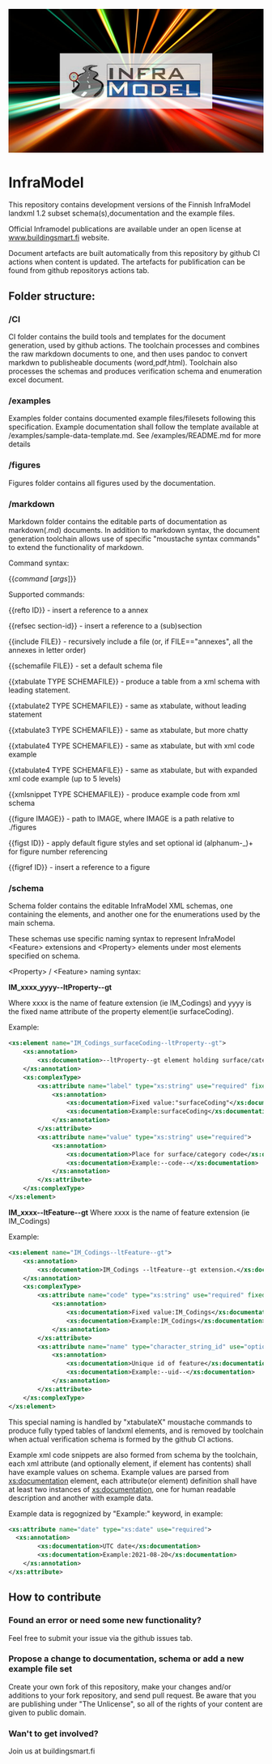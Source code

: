 ![InfraModel logo](/figures/inframodel-cover.jpg "InfraModel logo")

# InfraModel
This repository contains development versions of the Finnish InfraModel landxml 1.2 subset schema(s),documentation and the example files. 

Official Inframodel publications are available under an open license at www.buildingsmart.fi website.

Document artefacts are built automatically from this repository by github CI actions when content is updated. The artefacts for publification can be found from github repositorys actions tab. 

## Folder structure:

### /CI
CI folder contains the build tools and templates for the document generation, used by github actions. The toolchain processes and combines the raw markdown documents to one, and then uses pandoc to convert markdwn to publisheable documents (word,pdf,html). Toolchain also processes the schemas and produces verification schema and enumeration excel document.

### /examples
Examples folder contains documented example files/filesets following this specification. Example documentation shall follow the template available at /examples/sample-data-template.md. See /examples/README.md for more details

### /figures
Figures folder contains all figures used by the documentation.

### /markdown
Markdown folder contains the editable parts of documentation as markdown(.md) documents. In addition to markdown syntax, the document generation toolchain allows use of specific "moustache syntax commands" to extend the functionality of markdown.

Command syntax:

{{*command* [*args*]}}

Supported commands:
  
  {{refto ID}}          		 - insert a reference to a annex

  {{refsec section-id}}          - insert a reference to a (sub)section
  
  {{include FILE}}               - recursively include a file (or, if FILE=="annexes", all the annexes in letter order)
  
  {{schemafile FILE}}            - set a default schema file
  
  {{xtabulate TYPE SCHEMAFILE}}  - produce a table from a xml schema with leading statement.
  
  {{xtabulate2 TYPE SCHEMAFILE}} - same as xtabulate, without leading statement
  
  {{xtabulate3 TYPE SCHEMAFILE}} - same as xtabulate, but more chatty
  
  {{xtabulate4 TYPE SCHEMAFILE}} - same as xtabulate, but with xml code example

  {{xtabulate4 TYPE SCHEMAFILE}} - same as xtabulate, but with expanded xml code example (up to 5 levels)
  
  {{xmlsnippet TYPE SCHEMAFILE}} - produce example code from xml schema
  
  {{figure IMAGE}}               - path to IMAGE, where IMAGE is a path relative to ./figures
 
  {{figst ID}}                   - apply default figure styles and set optional id (alphanum-_)+ for figure number referencing
  
  {{figref ID}}                  - insert a reference to a figure
  
### /schema
Schema folder contains the editable InfraModel XML schemas, one containing the elements, and another one for the enumerations used by the main schema. 

These schemas use specific naming syntax to represent InfraModel \<Feature> extensions and \<Property> elements under most elements specified on schema. 

\<Property> / \<Feature> naming syntax:

**IM_xxxx_yyyy--ltProperty--gt**

Where xxxx is the name of feature extension (ie IM_Codings) and yyyy is the fixed name attribute of the property element(ie surfaceCoding). 

Example:

```xml
<xs:element name="IM_Codings_surfaceCoding--ltProperty--gt">
	<xs:annotation>
		<xs:documentation>--ltProperty--gt element holding surface/category code</xs:documentation>
	</xs:annotation>
	<xs:complexType>
		<xs:attribute name="label" type="xs:string" use="required" fixed="surfaceCoding">
			<xs:annotation>
				<xs:documentation>Fixed value:"surfaceCoding"</xs:documentation>
				<xs:documentation>Example:surfaceCoding</xs:documentation>
			</xs:annotation>
		</xs:attribute>
		<xs:attribute name="value" type="xs:string" use="required">
			<xs:annotation>
				<xs:documentation>Place for surface/category code</xs:documentation>
				<xs:documentation>Example:--code--</xs:documentation>
			</xs:annotation>
		</xs:attribute>
	</xs:complexType>
</xs:element>
```

**IM_xxxx--ltFeature--gt**
Where xxxx is the name of feature extension (ie IM_Codings)

Example:

```xml
<xs:element name="IM_Codings--ltFeature--gt">
	<xs:annotation>
		<xs:documentation>IM_Codings --ltFeature--gt extension.</xs:documentation>
	</xs:annotation>
	<xs:complexType>
		<xs:attribute name="code" type="xs:string" use="required" fixed="IM_Codings">
			<xs:annotation>
				<xs:documentation>Fixed value:IM_Codings</xs:documentation>
				<xs:documentation>Example:IM_Codings</xs:documentation>
			</xs:annotation>
		</xs:attribute>
		<xs:attribute name="name" type="character_string_id" use="optional">
			<xs:annotation>
				<xs:documentation>Unique id of feature</xs:documentation>
				<xs:documentation>Example:--uid--</xs:documentation>
			</xs:annotation>
		</xs:attribute>
	</xs:complexType>
</xs:element>
```



This special naming is handled by "xtabulateX" moustache commands to produce fully typed tables of landxml elements, and is removed by toolchain when actual verification schema is formed by the github CI actions.

Example xml code snippets are also formed from schema by the toolchain, each xml attribute (and optionally element, if element has contents) shall have example values on schema. Example values are parsed from <xs:documentation> element, each attribute(or element) definition shall have at least two instances of <xs:documentation>, one for human readable description and another with example data.

Example data is regognized by "Example:" keyword, in example:

```xml
<xs:attribute name="date" type="xs:date" use="required">
  <xs:annotation>
		<xs:documentation>UTC date</xs:documentation>
		<xs:documentation>Example:2021-08-20</xs:documentation>
	</xs:annotation>
</xs:attribute>
```

## How to contribute

### Found an error or need some new functionality?
Feel free to submit your issue via the github issues tab.

### Propose a change to documentation, schema or add a new example file set
Create your own fork of this repository, make your changes and/or additions to your fork repository, and send pull request. Be aware that you are publishing under "The Unlicense", so all of the rights of your content are given to public domain. 

### Wan't to get involved?
Join us at buildingsmart.fi


